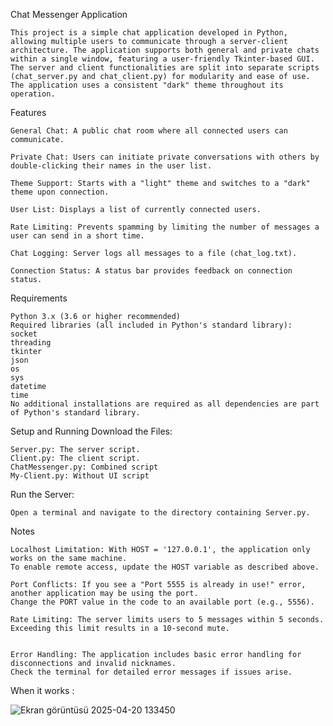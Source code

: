 Chat Messenger Application

	This project is a simple chat application developed in Python, allowing multiple users to communicate through a server-client architecture. The application supports both general and private chats within a single window, featuring a user-friendly Tkinter-based GUI. The server and client functionalities are split into separate scripts (chat_server.py and chat_client.py) for modularity and ease of use. The application uses a consistent "dark" theme throughout its operation.

Features

    General Chat: A public chat room where all connected users can communicate.

    Private Chat: Users can initiate private conversations with others by double-clicking their names in the user list.

    Theme Support: Starts with a "light" theme and switches to a "dark" theme upon connection.

    User List: Displays a list of currently connected users.

    Rate Limiting: Prevents spamming by limiting the number of messages a user can send in a short time.

    Chat Logging: Server logs all messages to a file (chat_log.txt).

    Connection Status: A status bar provides feedback on connection status.
    

Requirements

    Python 3.x (3.6 or higher recommended)
    Required libraries (all included in Python's standard library):
    socket
    threading
    tkinter
    json
    os
    sys
    datetime
    time
    No additional installations are required as all dependencies are part of Python's standard library.

Setup and Running
Download the Files:

	Server.py: The server script.
	Client.py: The client script.
 	ChatMessenger.py: Combined script
  	My-Client.py: Without UI script
Run the Server:

	Open a terminal and navigate to the directory containing Server.py.

Notes

    Localhost Limitation: With HOST = '127.0.0.1', the application only works on the same machine. 
	To enable remote access, update the HOST variable as described above.

    Port Conflicts: If you see a "Port 5555 is already in use!" error, another application may be using the port. 
	Change the PORT value in the code to an available port (e.g., 5556).

    Rate Limiting: The server limits users to 5 messages within 5 seconds. 
	Exceeding this limit results in a 10-second mute.
    

    Error Handling: The application includes basic error handling for disconnections and invalid nicknames. 
	Check the terminal for detailed error messages if issues arise.    

 When it works :

 ![Ekran görüntüsü 2025-04-20 133450](https://github.com/user-attachments/assets/2af710de-2513-4aba-9e80-01bfed6d772d)
